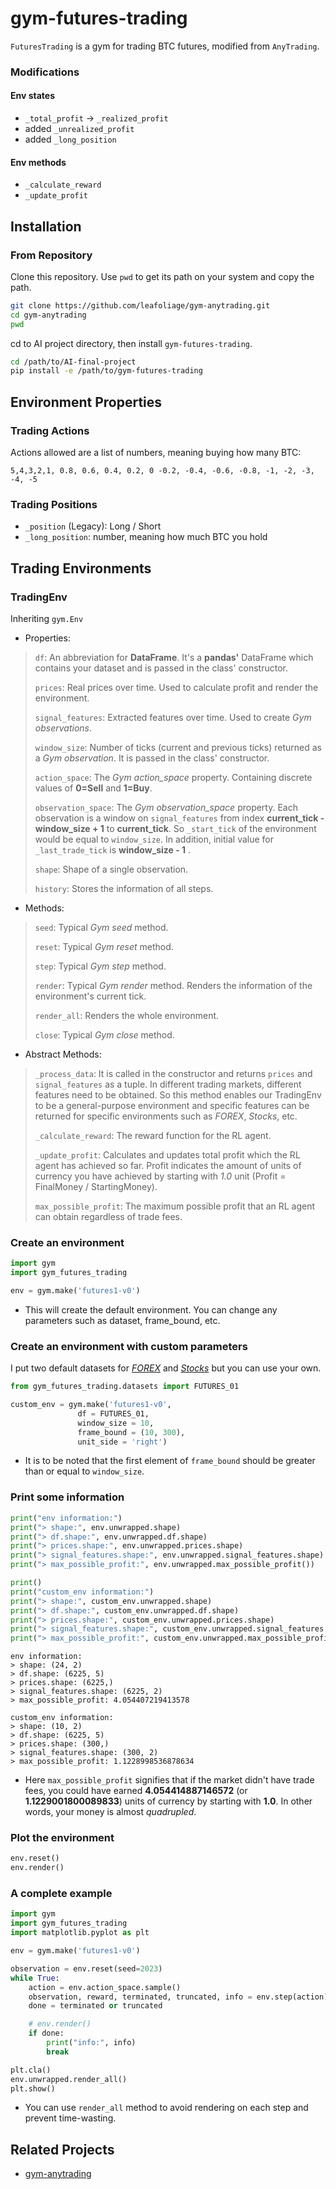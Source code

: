 
# gym-futures-trading

`FuturesTrading` is a gym for trading BTC futures, modified from `AnyTrading`.

### Modifications

#### Env states

* `_total_profit` -> `_realized_profit`
* added `_unrealized_profit`
* added `_long_position`

#### Env methods

* `_calculate_reward`
* `_update_profit`

## Installation

### From Repository

Clone this repository. Use `pwd` to get its path on your system and copy the path.

```bash
git clone https://github.com/leafoliage/gym-anytrading.git
cd gym-anytrading
pwd
```

cd to AI project directory, then install `gym-futures-trading`.

```bash
cd /path/to/AI-final-project
pip install -e /path/to/gym-futures-trading
```

## Environment Properties

### Trading Actions

Actions allowed are a list of numbers, meaning buying how many BTC:

``` 
5,4,3,2,1, 0.8, 0.6, 0.4, 0.2, 0 -0.2, -0.4, -0.6, -0.8, -1, -2, -3, -4, -5
```

### Trading Positions

* `_position` (Legacy): Long / Short
* `_long_position`: number, meaning how much BTC you hold

## Trading Environments

### TradingEnv

Inheriting `gym.Env`

* Properties:
> `df`: An abbreviation for **DataFrame**. It's a **pandas'** DataFrame which contains your dataset and is passed in the class' constructor.
>
> `prices`: Real prices over time. Used to calculate profit and render the environment.
>
> `signal_features`: Extracted features over time. Used to create *Gym observations*.
>
> `window_size`: Number of ticks (current and previous ticks) returned as a *Gym observation*. It is passed in the class' constructor.
>
> `action_space`: The *Gym action_space* property. Containing discrete values of **0=Sell** and **1=Buy**.
>
> `observation_space`: The *Gym observation_space* property. Each observation is a window on `signal_features` from index **current_tick - window_size + 1** to **current_tick**. So `_start_tick` of the environment would be equal to `window_size`. In addition, initial value for `_last_trade_tick` is **window_size - 1** .
>
> `shape`: Shape of a single observation.
>
> `history`: Stores the information of all steps.

* Methods:
> `seed`: Typical *Gym seed* method.
>
> `reset`: Typical *Gym reset* method.
>
> `step`: Typical *Gym step* method.
>
> `render`: Typical *Gym render* method. Renders the information of the environment's current tick.
>
> `render_all`: Renders the whole environment.
>
> `close`: Typical *Gym close* method.

* Abstract Methods:
> `_process_data`: It is called in the constructor and returns `prices` and `signal_features` as a tuple. In different trading markets, different features need to be obtained. So this method enables our TradingEnv to be a general-purpose environment and specific features can be returned for specific environments such as *FOREX*, *Stocks*, etc.
>
> `_calculate_reward`: The reward function for the RL agent.
>
> `_update_profit`: Calculates and updates total profit which the RL agent has achieved so far. Profit indicates the amount of units of currency you have achieved by starting with *1.0* unit (Profit = FinalMoney / StartingMoney).
>
> `max_possible_profit`: The maximum possible profit that an RL agent can obtain regardless of trade fees.


### Create an environment


```python
import gym
import gym_futures_trading

env = gym.make('futures1-v0')

```

* This will create the default environment. You can change any parameters such as dataset, frame_bound, etc.

### Create an environment with custom parameters
I put two default datasets for [*FOREX*](https://github.com/AminHP/gym-anytrading/blob/master/gym_anytrading/datasets/data/FOREX_EURUSD_1H_ASK.csv) and [*Stocks*](https://github.com/AminHP/gym-anytrading/blob/master/gym_anytrading/datasets/data/STOCKS_GOOGL.csv) but you can use your own.


```python
from gym_futures_trading.datasets import FUTURES_01

custom_env = gym.make('futures1-v0',
               df = FUTURES_01,
               window_size = 10,
               frame_bound = (10, 300),
               unit_side = 'right')
```

* It is to be noted that the first element of `frame_bound` should be greater than or equal to `window_size`.

### Print some information


```python
print("env information:")
print("> shape:", env.unwrapped.shape)
print("> df.shape:", env.unwrapped.df.shape)
print("> prices.shape:", env.unwrapped.prices.shape)
print("> signal_features.shape:", env.unwrapped.signal_features.shape)
print("> max_possible_profit:", env.unwrapped.max_possible_profit())

print()
print("custom_env information:")
print("> shape:", custom_env.unwrapped.shape)
print("> df.shape:", custom_env.unwrapped.df.shape)
print("> prices.shape:", custom_env.unwrapped.prices.shape)
print("> signal_features.shape:", custom_env.unwrapped.signal_features.shape)
print("> max_possible_profit:", custom_env.unwrapped.max_possible_profit())
```

    env information:
    > shape: (24, 2)
    > df.shape: (6225, 5)
    > prices.shape: (6225,)
    > signal_features.shape: (6225, 2)
    > max_possible_profit: 4.054407219413578
    
    custom_env information:
    > shape: (10, 2)
    > df.shape: (6225, 5)
    > prices.shape: (300,)
    > signal_features.shape: (300, 2)
    > max_possible_profit: 1.1228998536878634
    

- Here `max_possible_profit` signifies that if the market didn't have trade fees, you could have earned **4.054414887146572** (or **1.1229001800089833**) units of currency by starting with **1.0**. In other words, your money is almost *quadrupled*.

### Plot the environment


```python
env.reset()
env.render()
```

### A complete example


```python
import gym
import gym_futures_trading
import matplotlib.pyplot as plt

env = gym.make('futures1-v0')

observation = env.reset(seed=2023)
while True:
    action = env.action_space.sample()
    observation, reward, terminated, truncated, info = env.step(action)
    done = terminated or truncated

    # env.render()
    if done:
        print("info:", info)
        break

plt.cla()
env.unwrapped.render_all()
plt.show()
```


- You can use `render_all` method to avoid rendering on each step and prevent time-wasting.


## Related Projects

* [gym-anytrading](https://github.com/AminHP/gym-anytrading)
